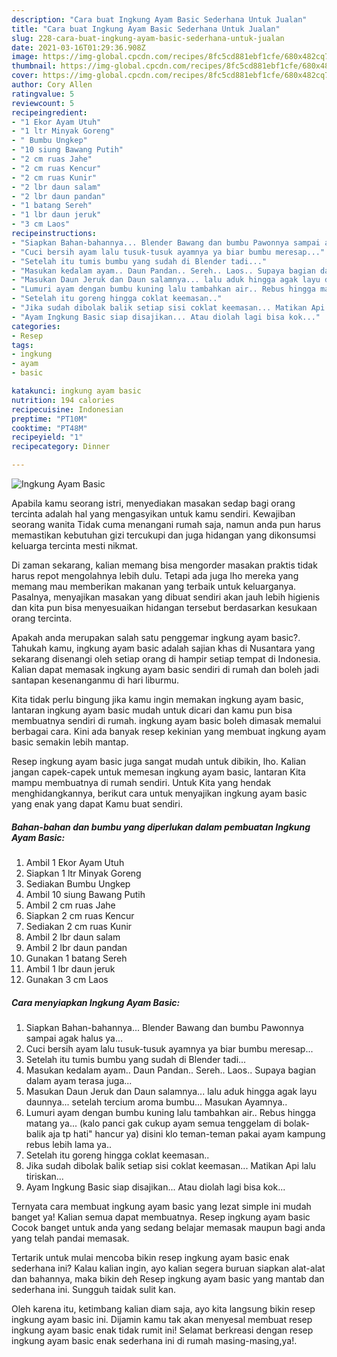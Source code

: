 ```yaml
---
description: "Cara buat Ingkung Ayam Basic Sederhana Untuk Jualan"
title: "Cara buat Ingkung Ayam Basic Sederhana Untuk Jualan"
slug: 228-cara-buat-ingkung-ayam-basic-sederhana-untuk-jualan
date: 2021-03-16T01:29:36.908Z
image: https://img-global.cpcdn.com/recipes/8fc5cd881ebf1cfe/680x482cq70/ingkung-ayam-basic-foto-resep-utama.jpg
thumbnail: https://img-global.cpcdn.com/recipes/8fc5cd881ebf1cfe/680x482cq70/ingkung-ayam-basic-foto-resep-utama.jpg
cover: https://img-global.cpcdn.com/recipes/8fc5cd881ebf1cfe/680x482cq70/ingkung-ayam-basic-foto-resep-utama.jpg
author: Cory Allen
ratingvalue: 5
reviewcount: 5
recipeingredient:
- "1 Ekor Ayam Utuh"
- "1 ltr Minyak Goreng"
- " Bumbu Ungkep"
- "10 siung Bawang Putih"
- "2 cm ruas Jahe"
- "2 cm ruas Kencur"
- "2 cm ruas Kunir"
- "2 lbr daun salam"
- "2 lbr daun pandan"
- "1 batang Sereh"
- "1 lbr daun jeruk"
- "3 cm Laos"
recipeinstructions:
- "Siapkan Bahan-bahannya... Blender Bawang dan bumbu Pawonnya sampai agak halus ya..."
- "Cuci bersih ayam lalu tusuk-tusuk ayamnya ya biar bumbu meresap..."
- "Setelah itu tumis bumbu yang sudah di Blender tadi..."
- "Masukan kedalam ayam.. Daun Pandan.. Sereh.. Laos.. Supaya bagian dalam ayam terasa juga..."
- "Masukan Daun Jeruk dan Daun salamnya... lalu aduk hingga agak layu daunnya... setelah tercium aroma bumbu... Masukan Ayamnya.."
- "Lumuri ayam dengan bumbu kuning lalu tambahkan air.. Rebus hingga matang ya... (kalo panci gak cukup ayam semua tenggelam di bolak-balik aja tp hati&#34; hancur ya) disini klo teman-teman pakai ayam kampung rebus lebih lama ya.."
- "Setelah itu goreng hingga coklat keemasan.."
- "Jika sudah dibolak balik setiap sisi coklat keemasan... Matikan Api lalu tiriskan..."
- "Ayam Ingkung Basic siap disajikan... Atau diolah lagi bisa kok..."
categories:
- Resep
tags:
- ingkung
- ayam
- basic

katakunci: ingkung ayam basic 
nutrition: 194 calories
recipecuisine: Indonesian
preptime: "PT10M"
cooktime: "PT48M"
recipeyield: "1"
recipecategory: Dinner

---
```



![Ingkung Ayam Basic](https://img-global.cpcdn.com/recipes/8fc5cd881ebf1cfe/680x482cq70/ingkung-ayam-basic-foto-resep-utama.jpg)

Apabila kamu seorang istri, menyediakan masakan sedap bagi orang tercinta adalah hal yang mengasyikan untuk kamu sendiri. Kewajiban seorang  wanita Tidak cuma menangani rumah saja, namun anda pun harus memastikan kebutuhan gizi tercukupi dan juga hidangan yang dikonsumsi keluarga tercinta mesti nikmat.

Di zaman  sekarang, kalian memang bisa mengorder masakan praktis tidak harus repot mengolahnya lebih dulu. Tetapi ada juga lho mereka yang memang mau memberikan makanan yang terbaik untuk keluarganya. Pasalnya, menyajikan masakan yang dibuat sendiri akan jauh lebih higienis dan kita pun bisa menyesuaikan hidangan tersebut berdasarkan kesukaan orang tercinta. 



Apakah anda merupakan salah satu penggemar ingkung ayam basic?. Tahukah kamu, ingkung ayam basic adalah sajian khas di Nusantara yang sekarang disenangi oleh setiap orang di hampir setiap tempat di Indonesia. Kalian dapat memasak ingkung ayam basic sendiri di rumah dan boleh jadi santapan kesenanganmu di hari liburmu.

Kita tidak perlu bingung jika kamu ingin memakan ingkung ayam basic, lantaran ingkung ayam basic mudah untuk dicari dan kamu pun bisa membuatnya sendiri di rumah. ingkung ayam basic boleh dimasak memalui berbagai cara. Kini ada banyak resep kekinian yang membuat ingkung ayam basic semakin lebih mantap.

Resep ingkung ayam basic juga sangat mudah untuk dibikin, lho. Kalian jangan capek-capek untuk memesan ingkung ayam basic, lantaran Kita mampu membuatnya di rumah sendiri. Untuk Kita yang hendak menghidangkannya, berikut cara untuk menyajikan ingkung ayam basic yang enak yang dapat Kamu buat sendiri.

<!--inarticleads1-->

##### Bahan-bahan dan bumbu yang diperlukan dalam pembuatan Ingkung Ayam Basic:

1. Ambil 1 Ekor Ayam Utuh
1. Siapkan 1 ltr Minyak Goreng
1. Sediakan  Bumbu Ungkep
1. Ambil 10 siung Bawang Putih
1. Ambil 2 cm ruas Jahe
1. Siapkan 2 cm ruas Kencur
1. Sediakan 2 cm ruas Kunir
1. Ambil 2 lbr daun salam
1. Ambil 2 lbr daun pandan
1. Gunakan 1 batang Sereh
1. Ambil 1 lbr daun jeruk
1. Gunakan 3 cm Laos




<!--inarticleads2-->

##### Cara menyiapkan Ingkung Ayam Basic:

1. Siapkan Bahan-bahannya... Blender Bawang dan bumbu Pawonnya sampai agak halus ya...
1. Cuci bersih ayam lalu tusuk-tusuk ayamnya ya biar bumbu meresap...
1. Setelah itu tumis bumbu yang sudah di Blender tadi...
1. Masukan kedalam ayam.. Daun Pandan.. Sereh.. Laos.. Supaya bagian dalam ayam terasa juga...
1. Masukan Daun Jeruk dan Daun salamnya... lalu aduk hingga agak layu daunnya... setelah tercium aroma bumbu... Masukan Ayamnya..
1. Lumuri ayam dengan bumbu kuning lalu tambahkan air.. Rebus hingga matang ya... (kalo panci gak cukup ayam semua tenggelam di bolak-balik aja tp hati&#34; hancur ya) disini klo teman-teman pakai ayam kampung rebus lebih lama ya..
1. Setelah itu goreng hingga coklat keemasan..
1. Jika sudah dibolak balik setiap sisi coklat keemasan... Matikan Api lalu tiriskan...
1. Ayam Ingkung Basic siap disajikan... Atau diolah lagi bisa kok...




Ternyata cara membuat ingkung ayam basic yang lezat simple ini mudah banget ya! Kalian semua dapat membuatnya. Resep ingkung ayam basic Cocok banget untuk anda yang sedang belajar memasak maupun bagi anda yang telah pandai memasak.

Tertarik untuk mulai mencoba bikin resep ingkung ayam basic enak sederhana ini? Kalau kalian ingin, ayo kalian segera buruan siapkan alat-alat dan bahannya, maka bikin deh Resep ingkung ayam basic yang mantab dan sederhana ini. Sungguh taidak sulit kan. 

Oleh karena itu, ketimbang kalian diam saja, ayo kita langsung bikin resep ingkung ayam basic ini. Dijamin kamu tak akan menyesal membuat resep ingkung ayam basic enak tidak rumit ini! Selamat berkreasi dengan resep ingkung ayam basic enak sederhana ini di rumah masing-masing,ya!.

